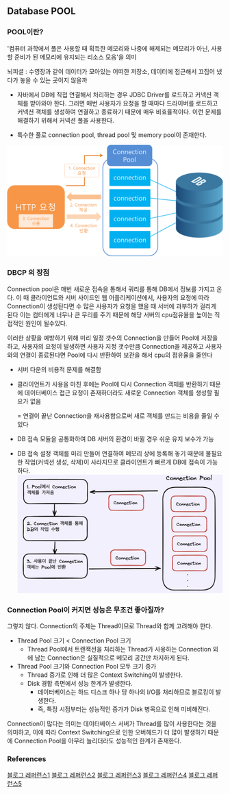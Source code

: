 ## Database POOL
### POOL이란?
'컴퓨터 과학에서 풀은 사용할 때 획득한 메모리와 나중에 해제되는 메모리가 아닌, 사용할 준비가 된 메모리에 유지되는 리소스 모음'을 의미

뇌피셜 : 수영장과 같이 데이터가 모아있는 어떠한 저장소, 데이터에 접근해서 끄집어 냈다가 놓을 수 있는 곳이지 않을까

* 자바에서 DB에 직접 연결해서 처리하는 경우 JDBC Driver를 로드하고 커넥션 객체를 받아와야 한다. 그러면 매번 사용자가 요청을 할 때마다 드라이버를 로드하고 커넥션 객체를 생성하여 연결하고 종료하기 때문에 매우 비효율적이다. 이런 문제를 해결하기 위해서 커넥션 풀을 사용한다.

* 특수한 풀로 connection pool, thread pool 및 memory pool이 존재한다.


![connection_pool.png](connection_pool.png)


### DBCP 의 장점

Connection pool은 매번 새로운 접속을 통해서 쿼리를 통해 DB에서 정보를 가지고 온다. 
이 때 클라이언트와 서버 사이드인 웹 어플리케이션에서, 사용자의 요청에 따라 Connection이 생성된다면 수 많은 사용자가 요청을 했을 때 서버에 과부하가 걸리게 된다
이는 컴터에게 너무나 큰 무리를 주기 때문에 해당 서버의 cpu점유율을 높이는 직접적인 원인이 될수있다. 

이러한 상황을 예방하기 위해 미리 일정 갯수의 Connection을 만들어 Pool에 저장을 하고, 사용자의 요청이 발생하면 사용자 지정 갯수만큼 Connection을 제공하고 사용자와의 연결이 종료된다면 Pool에 다시 반환하여 보관을 해서 cpu의 점유율을 줄인다

* 서버 다운의 비용적 문제를 해결함
* 클라이언트가 사용을 마친 후에는 Pool에 다시 Connection 객체를 반환하기 때문에 데이터베이스 접근 요청이 존재하더라도 새로운 Connection 객체를 생성할 필요가 없음
  
  = 연결이 끝난 Connection을 재사용함으로써 새로 객체를 만드는 비용을 줄일 수 있다
* DB 접속 모듈을 공통화하여 DB 서버의 환경이 바뀔 경우 쉬운 유지 보수가 가능
* DB 접속 설정 객체를 미리 만들어 연결하여 메모리 상에 등록해 놓기 때문에 불필요한 작업(커넥션 생성, 삭제)이 사라지므로 클라이언트가 빠르게 DB에 접속이 가능하다.
![DB_connection.png](DB_connection.png)

### Connection Pool이 커지면 성능은 무조건 좋아질까?
그렇지 않다. Connection의 주체는 Thread이므로 Thread와 함께 고려해야 한다.

 

* Thread Pool 크기 < Connection Pool 크기
  * Thread Pool에서 트랜잭션을 처리하는 Thread가 사용하는 Connection 외에 남는 Connection은 실질적으로 메모리 공간만 차지하게 된다.
* Thread Pool 크기와 Connection Pool 모두 크기 증가
  * Thread 증가로 인해 더 많은 Context Switching이 발생한다.
  * Disk 경합 측면에서 성능 한계가 발생한다.
    * 데이터베이스는 하드 디스크 하나 당 하나의 I/O를 처리하므로 블로킹이 발생한다.
    * 즉, 특정 시점부터는 성능적인 증가가 Disk 병목으로 인해 미비해진다.

Connection이 많다는 의미는 데이터베이스 서버가 Thread를 많이 사용한다는 것을 의미하고, 이에 따라 Context Switching으로 인한 오버헤드가 더 많이 발생하기 때문에 Connection Pool을 아무리 늘리더라도 성능적인 한계가 존재한다.








### References
[블로그 레퍼런스1](https://lovestudycom.tistory.com/entry/DB-POOL-%EC%9D%B4%EB%9E%80)
[블로그 레퍼런스2](https://steady-coding.tistory.com/564)
[블로그 레퍼런스3](https://velog.io/@ohdowon064/CS-%ED%92%80Pool%EC%9D%B4%EB%9E%80)
[블로그 레퍼런스4](https://lovestudycom.tistory.com/entry/DB-POOL-%EC%9D%B4%EB%9E%80)
[블로그 레퍼런스5](https://zzang9ha.tistory.com/376)
